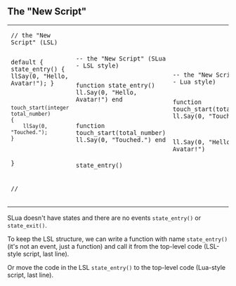 ## The "New Script"

<table><tr><td>
<pre class="language-lsl"><code class="language-lsl">// the "New Script" (LSL)

default
{
    state_entry()
    {
        llSay(0, "Hello, Avatar!");
    }

    touch_start(integer total_number)
    {
        llSay(0, "Touched.");
    }
}

//</code></pre>
</td><td>
<pre class="language-slua"><code class="language-slua">-- the "New Script" (SLua - LSL style)



function state_entry()
    ll.Say(0, "Hello, Avatar!")
end


function touch_start(total_number)
   ll.Say(0, "Touched.")
end



state_entry()</code></pre>
</td><td>
<pre class="language-slua"><code class="language-slua">-- the "New Script" (SLua - Lua style)








function touch_start(total_number)
   ll.Say(0, "Touched.")
end



ll.Say(0, "Hello, Avatar!")</code></pre>
</td></tr></table>


SLua doesn't have states and there are no events <code class="language-lsl">state_entry()</code> or <code class="language-lsl">state_exit()</code>.

To keep the LSL structure, we can write a function with name <code class="language-slua">state_entry()</code> (it's not an event, just a function) and call it from the top-level code (LSL-style script, last line).

Or move the code in the LSL <code class="language-lsl">state_entry()</code> to the top-level code (Lua-style script, last line).
